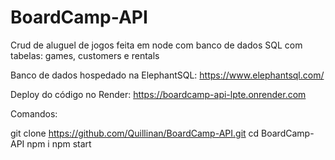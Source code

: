 # BoardCamp-API

Crud de aluguel de jogos feita em node com banco de dados SQL com tabelas: games, customers e rentals

Banco de dados hospedado na ElephantSQL:
https://www.elephantsql.com/

Deploy do código no Render:
https://boardcamp-api-lpte.onrender.com

Comandos:

git clone https://github.com/Quillinan/BoardCamp-API.git
cd BoardCamp-API
npm i
npm start
